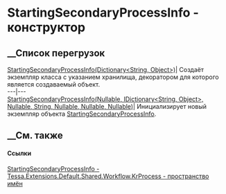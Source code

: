 # StartingSecondaryProcessInfo - конструктор
##  __Список перегрузок
[StartingSecondaryProcessInfo(Dictionary<String,
Object>)](M_Tessa_Extensions_Default_Shared_Workflow_KrProcess_StartingSecondaryProcessInfo__ctor.htm)|
Создаёт экземпляр класса с указанием хранилища, декоратором для которого
является создаваемый объект.  
---|---  
[StartingSecondaryProcessInfo(Nullable<Guid>, IDictionary<String, Object>,
Nullable<Guid>, String, Nullable<Guid>, Nullable<Guid>,
Nullable<Int32>)](M_Tessa_Extensions_Default_Shared_Workflow_KrProcess_StartingSecondaryProcessInfo__ctor_1.htm)|
Инициализирует новый экземпляр объекта
[StartingSecondaryProcessInfo](T_Tessa_Extensions_Default_Shared_Workflow_KrProcess_StartingSecondaryProcessInfo.htm).  
## __См. также
#### Ссылки
[StartingSecondaryProcessInfo -
](T_Tessa_Extensions_Default_Shared_Workflow_KrProcess_StartingSecondaryProcessInfo.htm)
[Tessa.Extensions.Default.Shared.Workflow.KrProcess - пространство
имён](N_Tessa_Extensions_Default_Shared_Workflow_KrProcess.htm)
